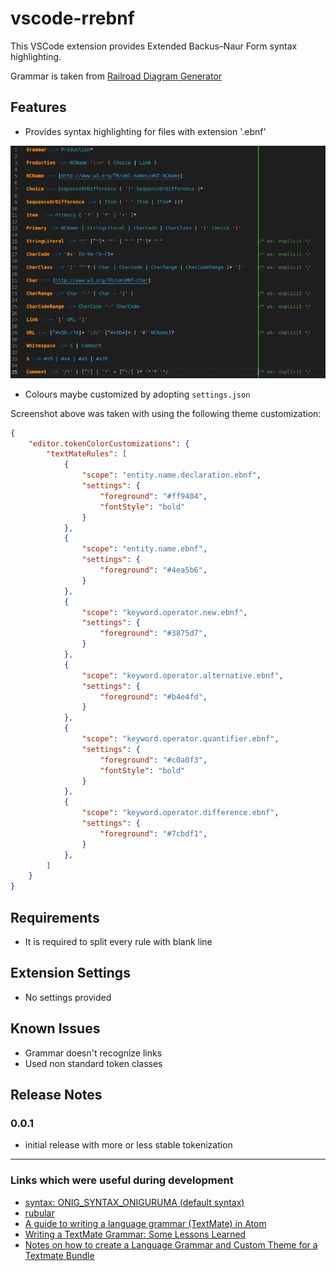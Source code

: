 # vscode-rrebnf

This VSCode extension provides Extended Backus–Naur Form syntax highlighting.

Grammar is taken from [Railroad Diagram Generator](https://www.bottlecaps.de/rr/ui)

## Features

- Provides syntax highlighting for files with extension '.ebnf'

![RR EBNF Grammar](images/screen.rrebnf.png)

- Colours maybe customized by adopting `settings.json`

Screenshot above was taken with using the following theme customization:
```json
{
    "editor.tokenColorCustomizations": {
        "textMateRules": [
            {
                "scope": "entity.name.declaration.ebnf",
                "settings": {
                    "foreground": "#ff9404",
                    "fontStyle": "bold"
                }
            },
            {
                "scope": "entity.name.ebnf",
                "settings": {
                    "foreground": "#4ea5b6",
                }
            },
            {
                "scope": "keyword.operator.new.ebnf",
                "settings": {
                    "foreground": "#3875d7",
                }
            },
            {
                "scope": "keyword.operator.alternative.ebnf",
                "settings": {
                    "foreground": "#b4e4fd",
                }
            },
            {
                "scope": "keyword.operator.quantifier.ebnf",
                "settings": {
                    "foreground": "#c0a0f3",
                    "fontStyle": "bold"
                }
            },
            {
                "scope": "keyword.operator.difference.ebnf",
                "settings": {
                    "foreground": "#7cbdf1",
                }
            },
        ]
    }
}
```

## Requirements

- It is required to split every rule with blank line

## Extension Settings

- No settings provided
## Known Issues

- Grammar doesn't recognize links
- Used non standard token classes

## Release Notes

### 0.0.1

- initial release with more or less stable tokenization



-----------------------------------------------------------------------------------------------------------


### Links which were useful during development

* [syntax: ONIG_SYNTAX_ONIGURUMA (default syntax)](https://github.com/kkos/oniguruma/blob/master/doc/RE)
* [rubular](https://rubular.com/)
* [A guide to writing a language grammar (TextMate) in Atom](https://gist.github.com/Aerijo/b8c82d647db783187804e86fa0a604a1)
* [Writing a TextMate Grammar: Some Lessons Learned](https://www.apeth.com/nonblog/stories/textmatebundle.html)
* [Notes on how to create a Language Grammar and Custom Theme for a Textmate Bundle](https://benparizek.com/notebook/notes-on-how-to-create-a-language-grammar-and-custom-theme-for-a-textmate-bundle)